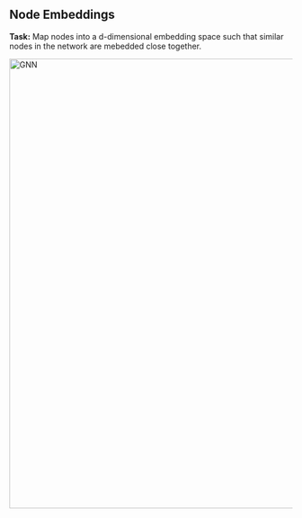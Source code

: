 ## Node Embeddings

**Task:** Map nodes into a d-dimensional embedding space such that similar nodes in the network are mebedded close together.

<img src="https://github.com/zixi-liu/Graphical-Neural-Network/blob/main/Img/node-embeddings.png" alt="GNN" width = "800"/>
